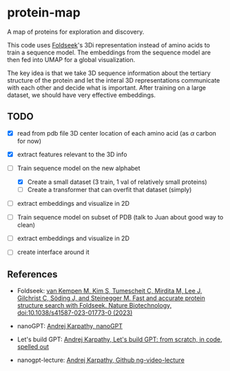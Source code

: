 # protein-map

A map of proteins for exploration and discovery.

This code uses [Foldseek](https://github.com/steineggerlab/foldseek)'s 3Di representation instead of amino acids to train a sequence model. The embeddings from the sequence model are then fed into UMAP for a global visualization.

The key idea is that we take 3D sequence information about the tertiary structure of the protein and let the interal 3D representations communicate with each other and decide what is important. After training on a large dataset, we should have very effective embeddings.

## TODO

- [x] read from pdb file 3D center location of each amino acid (as $\alpha$ carbon for now)
- [x] extract features relevant to the 3D info
- [ ] Train sequence model on the new alphabet
	- [x] Create a small dataset (3 train, 1 val of relatively small proteins)
	- [ ] Create a transformer that can overfit that dataset (simply)
- [ ] extract embeddings and visualize in 2D
- [ ] Train sequence model on subset of PDB (talk to Juan about good way to clean)
- [ ] extract embeddings and visualize in 2D
- [ ] create interface around it


## References

- Foldseek: [van Kempen M, Kim S, Tumescheit C, Mirdita M, Lee J, Gilchrist C, Söding J, and Steinegger M. Fast and accurate protein structure search with Foldseek. Nature Biotechnology, doi:10.1038/s41587-023-01773-0 (2023)](https://www.nature.com/articles/s41587-023-01773-0)

- nanoGPT: [Andrej Karpathy, nanoGPT](https://github.com/karpathy/nanoGPT)

- Let's build GPT: [Andrej Karpathy, Let's build GPT: from scratch, in code, spelled out](https://www.youtube.com/watch?v=kCc8FmEb1nY&list=PLAqhIrjkxbuWI23v9cThsA9GvCAUhRvKZ&index=8)

- nanogpt-lecture: [Andrej Karpathy, Github ng-video-lecture]( https://github.com/karpathy/ng-video-lecture?tab=readme-ov-file )